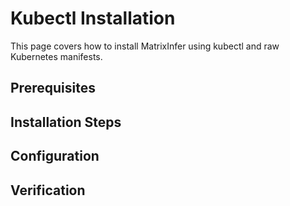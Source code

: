 # Kubectl Installation

This page covers how to install MatrixInfer using kubectl and raw Kubernetes manifests.

## Prerequisites

<!-- Add kubectl prerequisites here -->

## Installation Steps

<!-- Add kubectl installation steps here -->

## Configuration

<!-- Add configuration options here -->

## Verification

<!-- Add verification steps here -->